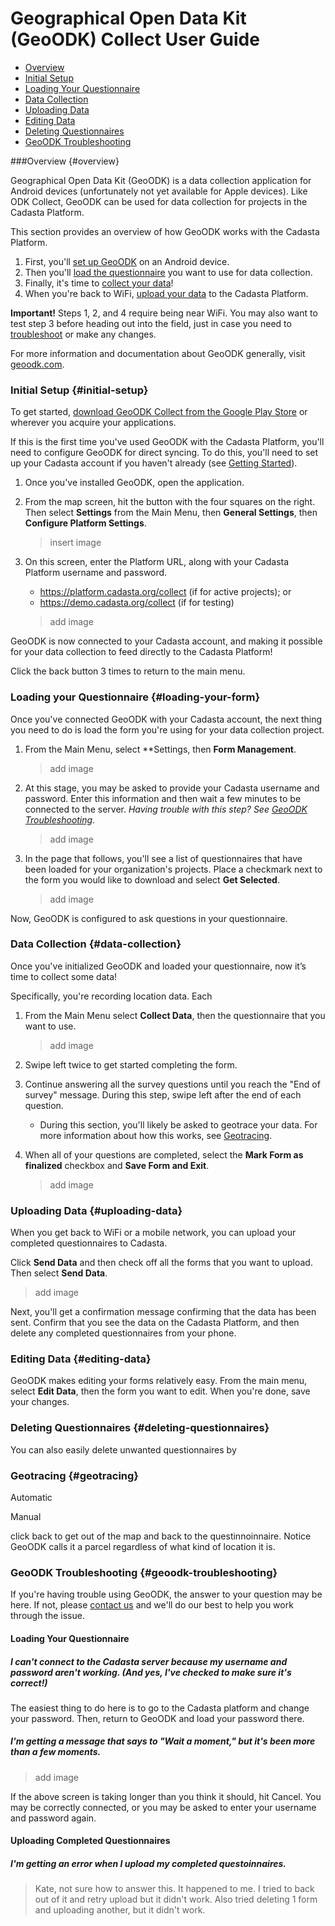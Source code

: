 # Geographical Open Data Kit \(GeoODK\) Collect User Guide

* [Overview](#overview)
* [Initial Setup](#initial-setup)
* [Loading Your Questionnaire](#loading-your-form)
* [Data Collection](#data-collection)
* [Uploading Data](#uploading-data)
* [Editing Data](#editing-data)
* [Deleting Questionnaires](#deleting-questionnaires)
* [GeoODK Troubleshooting](#geoodk-troubleshooting)

###Overview {#overview}

Geographical Open Data Kit \(GeoODK\) is a data collection application for Android devices (unfortunately not yet available for Apple devices). Like ODK Collect, GeoODK can be used for data collection for projects in the Cadasta Platform. 

This section provides an overview of how GeoODK works with the Cadasta Platform. 

1. First, you'll [set up GeoODK](#initial-setup) on an Android device.
2. Then you'll [load the questionnaire](#loading-your-form) you want to use for data collection.
3. Finally, it's time to [collect your data](#data-collection)! 
4. When you're back to WiFi, [upload your data](#upload-data) to the Cadasta Platform.

**Important!** Steps 1, 2, and 4 require being near WiFi. You may also want to test step 3 before heading out into the field, just in case you need to [troubleshoot](#geoodk-troubleshooting) or make any changes. 

For more information and documentation about GeoODK generally, visit [geoodk.com](http://geoodk.com/).

### Initial Setup {#initial-setup}

To get started, [download GeoODK Collect from the Google Play Store](https://play.google.com/store/apps/details?id=com.geoodk.collect.android) or wherever you acquire your applications.

If this is the first time you've used GeoODK with the Cadasta Platform, you'll need to configure GeoODK for direct syncing. To do this, you'll need to set up your Cadasta account if you haven't already \(see [Getting Started](01-gettingstarted.md)\).

1. Once you've installed GeoODK, open the application.
2. From the map screen, hit the button with the four squares on the right. Then select **Settings** from the Main Menu, then **General Settings**, then **Configure Platform Settings**. 

    >insert image

3. On this screen, enter the Platform URL, along with your Cadasta Platform username and password.
    * https://platform.cadasta.org/collect \(if for active projects\); or
    * https://demo.cadasta.org/collect  \(if for testing\)

    > add image

GeoODK is now connected to your Cadasta account, and making it possible for your data collection to feed directly to the Cadasta Platform!

Click the back button 3 times to return to the main menu.

### Loading your Questionnaire {#loading-your-form}

Once you've connected GeoODK with your Cadasta account, the next thing you need to do is load the form you're using for your data collection project. 

1. From the Main Menu, select **Settings, then **Form Management**. 

    > add image

2. At this stage, you may be asked to provide your Cadasta username and password. Enter this information and then wait a few minutes to be connected to the server. _Having trouble with this step? See [GeoODK Troubleshooting](#geoodk-troubleshooting)._

    > add image

3. In the page that follows, you'll see a list of questionnaires that have been loaded for your organization's projects. Place a checkmark next to the form you would like to download and select **Get Selected**.

    > add image

Now, GeoODK is configured to ask questions in your questionnaire. 

### Data Collection {#data-collection}

Once you've initialized GeoODK and loaded your questionnaire, now it’s time to collect some data!

Specifically, you're recording location data. Each 

1. From the Main Menu select **Collect Data**, then the questionnaire that you want to use. 

    > add image

2. Swipe left twice to get started completing the form.
3. Continue answering all the survey questions until you reach the "End of survey" message. During this step, swipe left after the end of each question. 
    * During this section, you'll likely be asked to geotrace your data. For more information about how this works, see [Geotracing](#geotracing).
4. When all of your questions are completed, select the **Mark Form as finalized** checkbox and **Save Form and Exit**. 

    > add image

### Uploading Data {#uploading-data}

When you get back to WiFi or a mobile network, you can upload your completed questionnaires to Cadasta. 

Click **Send Data** and then check off all the forms that you want to upload. Then select **Send Data**.

> add image

Next, you'll get a confirmation message confirming that the data has been sent. Confirm that you see the data on the Cadasta Platform, and then delete any completed questionnaires from your phone.

### Editing Data {#editing-data}

GeoODK makes editing your forms relatively easy. From the main menu, select **Edit Data**, then the form you want to edit. When you're done, save your changes.

### Deleting Questionnaires {#deleting-questionnaires}

You can also easily delete unwanted questionnaires by 

### Geotracing {#geotracing}

Automatic

Manual


click back to get out of the map and back to the questinnoinnaire. Notice GeoODK calls it a parcel regardless of what kind of location it is.


### GeoODK Troubleshooting {#geoodk-troubleshooting}

If you're having trouble using GeoODK, the answer to your question may be here. If not, please [contact us](cadasta.org/contact/) and we'll do our best to help you work through the issue.

#### Loading Your Questionnaire

##### I can't connect to the Cadasta server because my username and password aren't working. (And yes, I've checked to make sure it's correct!)

The easiest thing to do here is to go to the Cadasta platform and change your password. Then, return to GeoODK and load your password there.  

##### I'm getting a message that says to "Wait a moment," but it's been more than a few moments.

> add image

If the above screen is taking longer than you think it should, hit Cancel. You may be correctly connected, or you may be asked to enter your username and password again. 

#### Uploading Completed Questionnaires

##### I'm getting an error when I upload my completed questoinnaires.

> Kate, not sure how to answer this. It happened to me. I tried to back out of it and retry upload but it didn't work. Also tried deleting 1 form and uploading another, but it didn't work.




